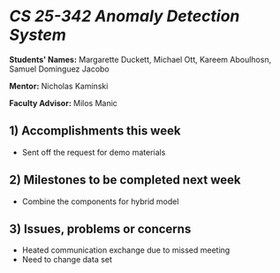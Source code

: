 # *CS 25-342 Anomaly Detection System*

**Students' Names:**
Margarette Duckett, Michael Ott, Kareem Aboulhosn, Samuel Dominguez Jacobo

**Mentor:**
Nicholas Kaminski 

**Faculty Advisor:**
Milos Manic
## 1) Accomplishments this week ##
   - Sent off the request for demo materials 
   
## 2) Milestones to be completed next week ##
   - Combine the components for hybrid model

## 3) Issues, problems or concerns ##
   - Heated communication exchange due to missed meeting 
   - Need to change data set 
   



